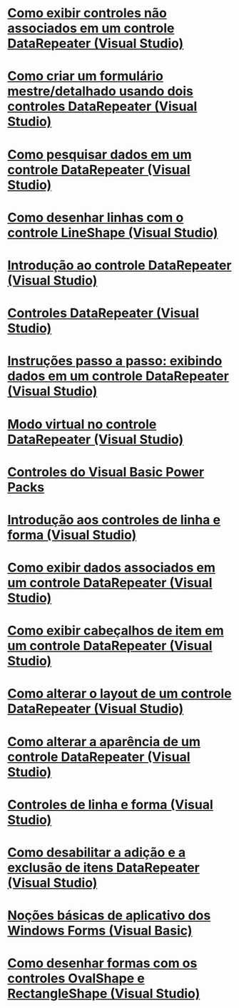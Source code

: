 # [Como exibir controles não associados em um controle DataRepeater (Visual Studio)](how-to-display-unbound-controls-in-a-datarepeater-control-visual-studio.md)
# [Como criar um formulário mestre/detalhado usando dois controles DataRepeater (Visual Studio)](how-to-create-a-master-detail-form-by-using-two-datarepeater-controls.md)
# [Como pesquisar dados em um controle DataRepeater (Visual Studio)](how-to-search-data-in-a-datarepeater-control-visual-studio.md)
# [Como desenhar linhas com o controle LineShape (Visual Studio)](how-to-draw-lines-with-the-lineshape-control-visual-studio.md)
# [Introdução ao controle DataRepeater (Visual Studio)](introduction-to-the-datarepeater-control-visual-studio.md)
# [Controles DataRepeater (Visual Studio)](datarepeater-control-visual-studio.md)
# [Instruções passo a passo: exibindo dados em um controle DataRepeater (Visual Studio)](walkthrough-displaying-data-in-a-datarepeater-control-visual-studio.md)
# [Modo virtual no controle DataRepeater (Visual Studio)](virtual-mode-in-the-datarepeater-control-visual-studio.md)
# [Controles do Visual Basic Power Packs](power-packs-controls.md)
# [Introdução aos controles de linha e forma (Visual Studio)](introduction-to-the-line-and-shape-controls-visual-studio.md)
# [Como exibir dados associados em um controle DataRepeater (Visual Studio)](how-to-display-bound-data-in-a-datarepeater-control-visual-studio.md)
# [Como exibir cabeçalhos de item em um controle DataRepeater (Visual Studio)](how-to-display-item-headers-in-a-datarepeater-control-visual-studio.md)
# [Como alterar o layout de um controle DataRepeater (Visual Studio)](how-to-change-the-layout-of-a-datarepeater-control-visual-studio.md)
# [Como alterar a aparência de um controle DataRepeater (Visual Studio)](how-to-change-the-appearance-of-a-datarepeater-control-visual-studio.md)
# [Controles de linha e forma (Visual Studio)](line-and-shape-controls-visual-studio.md)
# [Como desabilitar a adição e a exclusão de itens DataRepeater (Visual Studio)](how-to-disable-adding-and-deleting-datarepeater-items-visual-studio.md)
# [Noções básicas de aplicativo dos Windows Forms (Visual Basic)](windows-forms-application-basics.md)
# [Como desenhar formas com os controles OvalShape e RectangleShape (Visual Studio)](how-to-draw-shapes-with-the-ovalshape-and-rectangleshape-controls.md)
